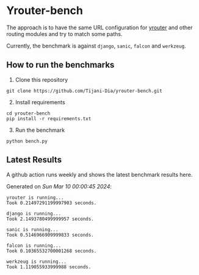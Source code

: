 # Yrouter-bench

The approach is to have the same URL configuration for [yrouter](https://github.com/Tijani-Dia/yrouter) and other routing modules and try to match some paths.

Currently, the benchmark is against `django`, `sanic`, `falcon` and `werkzeug`.

## How to run the benchmarks

1. Clone this repository

```shell
git clone https://github.com/Tijani-Dia/yrouter-bench.git
```

2. Install requirements

```shell
cd yrouter-bench
pip install -r requirements.txt
```

3. Run the benchmark

```shell
python bench.py
```

## Latest Results

A github action runs weekly and shows the latest benchmark results here.

Generated on *Sun Mar 10 00:00:45 2024*:

```shell
yrouter is running...
Took 0.21497291199997903 seconds.

django is running...
Took 2.1493780499999957 seconds.

sanic is running...
Took 0.5146966909999833 seconds.

falcon is running...
Took 0.10365532700001268 seconds.

werkzeug is running...
Took 1.119055933999988 seconds.

```